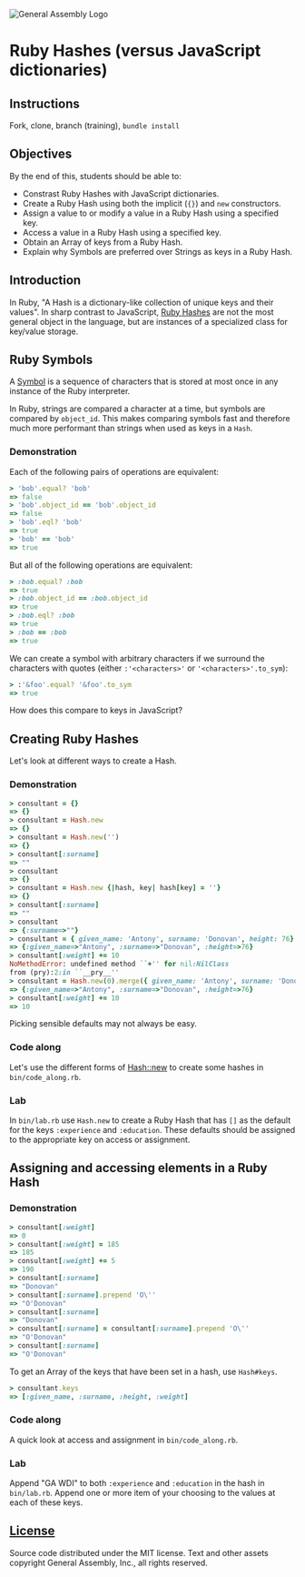 ![General Assembly Logo](http://i.imgur.com/ke8USTq.png)

# Ruby Hashes (versus JavaScript dictionaries)

## Instructions

Fork, clone, branch (training), `bundle install`

## Objectives

By the end of this, students should be able to:

- Constrast Ruby Hashes with JavaScript dictionaries.
- Create a Ruby Hash using both the implicit (`{}`) and `new` constructors.
- Assign a value to or modify a value in a Ruby Hash using a specified key.
- Access a value in a Ruby Hash using a specified key.
- Obtain an Array of keys from a Ruby Hash.
- Explain why Symbols are preferred over Strings as keys in a Ruby Hash.

## Introduction

In Ruby, "A Hash is a dictionary-like collection of unique keys and their values".  In sharp contrast to JavaScript, [Ruby Hashes](http://ruby-doc.org/core-2.2.4/Hash.html) are not the most general object in the language, but are instances of a specialized class for key/value storage.

## Ruby Symbols

A [Symbol](http://ruby-doc.org/core-2.2.4/Symbol.html) is a sequence of characters that is stored at most once in any instance of the Ruby interpreter.

In Ruby, strings are compared a character at a time, but symbols are compared by `object_id`.  This makes comparing symbols fast and therefore much more performant than strings when used as keys in a `Hash`.

### Demonstration

Each of the following pairs of operations are equivalent:

```ruby
> 'bob'.equal? 'bob'
=> false
> 'bob'.object_id == 'bob'.object_id
=> false
> 'bob'.eql? 'bob'
=> true
> 'bob' == 'bob'
=> true
```

But all of the following operations are equivalent:

```ruby
> :bob.equal? :bob
=> true
> :bob.object_id == :bob.object_id
=> true
> :bob.eql? :bob
=> true
> :bob == :bob
=> true

```

We can create a symbol with arbitrary characters if we surround the characters with quotes (either `:'<characters>'` or `'<characters>'.to_sym`):

```ruby
> :'&foo'.equal? '&foo'.to_sym
=> true
```

How does this compare to keys in JavaScript?

## Creating Ruby Hashes

Let's look at different ways to create a Hash.

### Demonstration

```ruby
> consultant = {}
=> {}
> consultant = Hash.new
=> {}
> consultant = Hash.new('')
=> {}
> consultant[:surname]
=> ""
> consultant
=> {}
> consultant = Hash.new {|hash, key| hash[key] = ''}
=> {}
> consultant[:surname]
=> ""
> consultant
=> {:surname=>""}
> consultant = { given_name: 'Antony', surname: 'Donovan', height: 76}
=> {:given_name=>"Antony", :surname=>"Donovan", :height=>76}
> consultant[:weight] += 10
NoMethodError: undefined method ``+'' for nil:NilClass
from (pry):2:in ``__pry__''
> consultant = Hash.new(0).merge({ given_name: 'Antony', surname: 'Donovan', height: 76})
=> {:given_name=>"Antony", :surname=>"Donovan", :height=>76}
> consultant[:weight] += 10
=> 10
```

Picking sensible defaults may not always be easy.

### Code along

Let's use the different forms of [Hash::new](http://ruby-doc.org/core-2.2.4/Hash.html#method-c-new) to create some hashes in `bin/code_along.rb`.

### Lab

In `bin/lab.rb` use `Hash.new` to create a Ruby Hash that has `[]` as the default for the keys `:experience` and `:education`.  These defaults should be assigned to the appropriate key on access or assignment.

## Assigning and accessing elements in a Ruby Hash

### Demonstration

```ruby
> consultant[:weight]
=> 0
> consultant[:weight] = 185
=> 185
> consultant[:weight] += 5
=> 190
> consultant[:surname]
=> "Donovan"
> consultant[:surname].prepend 'O\''
=> "O'Donovan"
> consultant[:surname]
=> "Donovan"
> consultant[:surname] = consultant[:surname].prepend 'O\''
=> "O'Donovan"
> consultant[:surname]
=> "O'Donovan"
```

To get an Array of the keys that have been set in a hash, use `Hash#keys`.

```ruby
> consultant.keys
=> [:given_name, :surname, :height, :weight]
```

### Code along

A quick look at access and assignment in `bin/code_along.rb`.

### Lab

Append "GA WDI" to both `:experience` and `:education` in the hash in `bin/lab.rb`.  Append one or more item of your choosing to the values at each of these keys.

## [License](LICENSE)

Source code distributed under the MIT license. Text and other assets copyright
General Assembly, Inc., all rights reserved.
